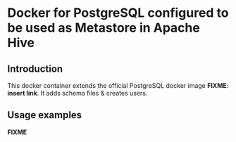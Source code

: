 # Docker for PostgreSQL configured to be used as Metastore in Apache Hive

## Introduction

This docker container extends the official PostgreSQL docker image **FIXME: insert link**. It adds schema files & creates users.

## Usage examples

**FIXME**
